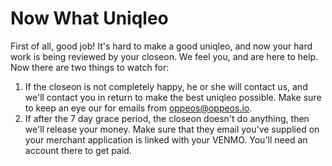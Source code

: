 # Now What Uniqleo

First of all, good job! It's hard to make a good uniqleo, and now your hard work is being reviewed by your closeon. We feel you, and are here to help. Now there are two things to watch for:

1. If the closeon is not completely happy, he or she will contact us, and we'll contact you in return to make the best uniqleo possible. Make sure to keep an eye our for emails from oppeos@oppeos.io.
2. If after the 7 day grace period, the closeon doesn't do anything, then we'll release your money. Make sure that they email you've supplied on your merchant application is linked with your VENMO. You'll need an account there to get paid.
